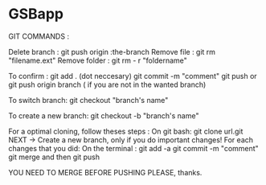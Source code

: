 # GSBapp

GIT COMMANDS :

Delete branch : git push origin :the-branch
Remove file : git rm "filename.ext"
Remove folder : git rm - r "foldername"

To confirm :
git add . (dot neccesary)
git commit -m "comment"
git push or git push origin branch ( if you are not in the wanted branch)

To switch branch:
git checkout "branch's name"

To create a new branch: 
git checkout -b "branch's name"

For a optimal cloning, follow theses steps :
On git bash:
git clone url.git
NEXT -> Create a new branch, only if you do important changes! 
For each changes that you did: 
On the terminal : 
git add -a
git commit -m "comment"
git merge
and then git push



YOU NEED TO MERGE BEFORE PUSHING PLEASE, thanks.
